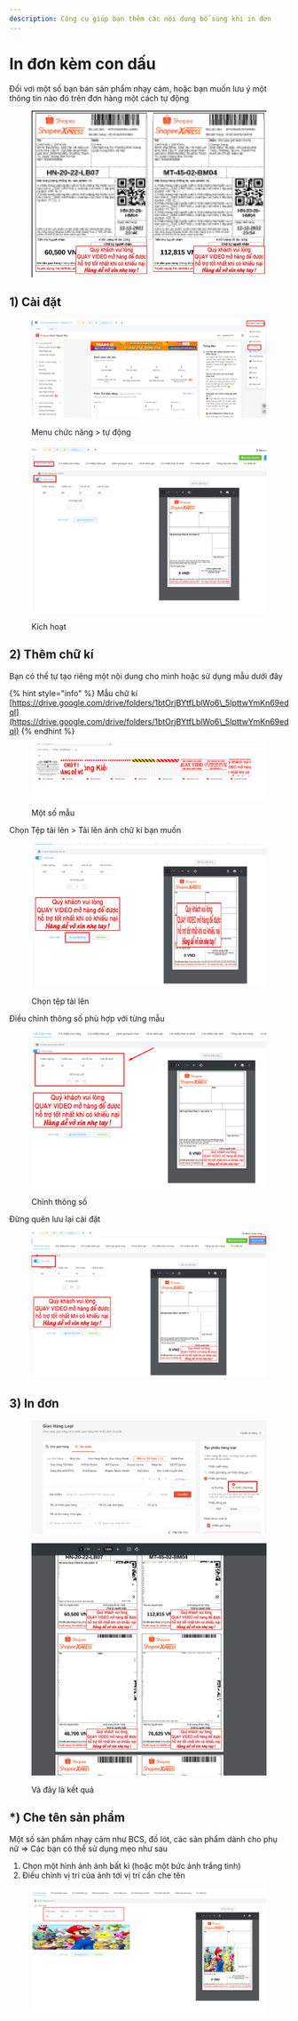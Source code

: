 ```yaml
---
description: Công cụ giúp bạn thêm các nội dung bổ sung khi in đơn
---
```


# In đơn kèm con dấu

Đối vơi một số bạn bán sản phẩm nhạy cảm, hoặc bạn muốn lưu ý một thông tin nào đó trên đơn hàng một cách tự động

<figure><img src="../../.gitbook/assets/Untitled-2 (1).png" alt=""><figcaption></figcaption></figure>

## 1) Cài đặt

<figure><img src="../../.gitbook/assets/image (12) (2).png" alt=""><figcaption><p>Menu chức năng > tự động</p></figcaption></figure>

<figure><img src="../../.gitbook/assets/image (16).png" alt=""><figcaption><p>Kích hoạt</p></figcaption></figure>

## 2) Thêm chữ kí

Bạn có thể tự tạo riêng một nội dung cho mình hoặc sử dụng mẫu dưới đây

{% hint style="info" %}
Mẫu chữ kí [https://drive.google.com/drive/folders/1btOrjBYtfLblWo6\_5IpttwYmKn69edqI](https://drive.google.com/drive/folders/1btOrjBYtfLblWo6\_5IpttwYmKn69edqI)
{% endhint %}

<figure><img src="../../.gitbook/assets/image (20).png" alt=""><figcaption><p>Một số mẫu</p></figcaption></figure>

Chọn Tệp tải lên > Tải lên ảnh chữ kí bạn muốn

<figure><img src="../../.gitbook/assets/image (1) (1) (2).png" alt=""><figcaption><p>Chọn tệp tải lên</p></figcaption></figure>

Điều chỉnh thông số phù hợp với từng mẫu

<figure><img src="../../.gitbook/assets/image (14) (1).png" alt=""><figcaption><p>Chỉnh thông số</p></figcaption></figure>

Đừng quên lưu lại cài đặt

<figure><img src="../../.gitbook/assets/image (13) (1).png" alt=""><figcaption></figcaption></figure>

## 3) In đơn

<figure><img src="../../.gitbook/assets/image (5) (2).png" alt=""><figcaption></figcaption></figure>

<figure><img src="../../.gitbook/assets/Untitled-2.png" alt=""><figcaption><p>Và đây là kết quả</p></figcaption></figure>

## \*) Che tên sản phẩm

Một số sản phẩm nhạy cảm như BCS, đồ lót, các sản phẩm dành cho phụ nữ => Các bạn có thể sử dụng mẹo như sau

1. Chọn một hình ảnh ảnh bất kì (hoặc một bức ảnh trắng tinh)
2. Điều chỉnh vị trí của ảnh tới vị trí cần che tên

<figure><img src="../../.gitbook/assets/image (11) (1) (1).png" alt=""><figcaption></figcaption></figure>
